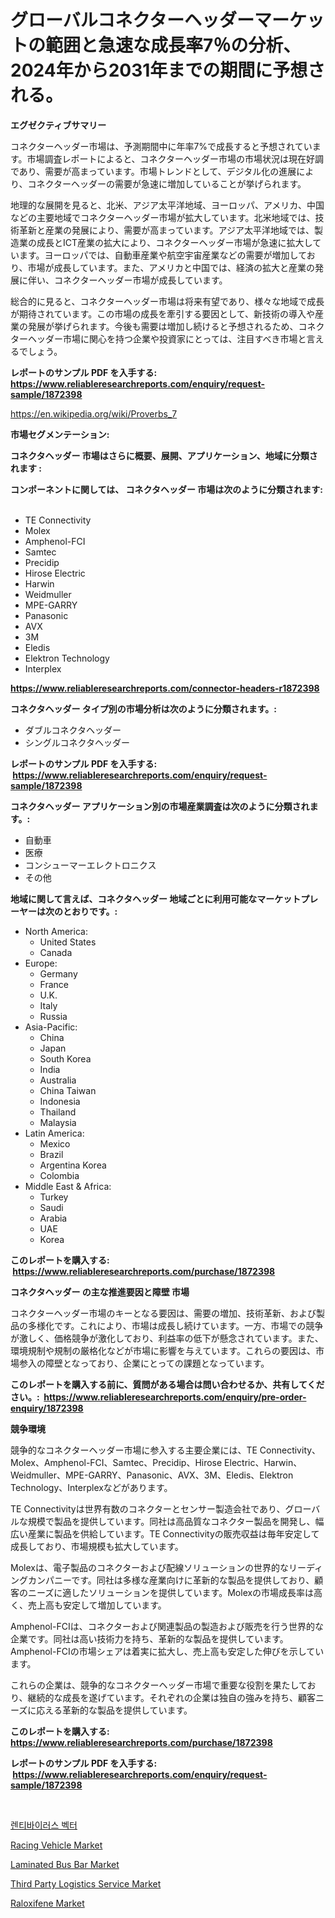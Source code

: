 <p><h1>グローバルコネクターヘッダーマーケットの範囲と急速な成長率7％の分析、2024年から2031年までの期間に予想される。</h1></p><p><strong>エグゼクティブサマリー</strong></p>
<p><p>コネクターヘッダー市場は、予測期間中に年率7%で成長すると予想されています。市場調査レポートによると、コネクターヘッダー市場の市場状況は現在好調であり、需要が高まっています。市場トレンドとして、デジタル化の進展により、コネクターヘッダーの需要が急速に増加していることが挙げられます。</p><p>地理的な展開を見ると、北米、アジア太平洋地域、ヨーロッパ、アメリカ、中国などの主要地域でコネクターヘッダー市場が拡大しています。北米地域では、技術革新と産業の発展により、需要が高まっています。アジア太平洋地域では、製造業の成長とICT産業の拡大により、コネクターヘッダー市場が急速に拡大しています。ヨーロッパでは、自動車産業や航空宇宙産業などの需要が増加しており、市場が成長しています。また、アメリカと中国では、経済の拡大と産業の発展に伴い、コネクターヘッダー市場が成長しています。</p><p>総合的に見ると、コネクターヘッダー市場は将来有望であり、様々な地域で成長が期待されています。この市場の成長を牽引する要因として、新技術の導入や産業の発展が挙げられます。今後も需要は増加し続けると予想されるため、コネクターヘッダー市場に関心を持つ企業や投資家にとっては、注目すべき市場と言えるでしょう。</p></p>
<p><strong>レポートのサンプル PDF を入手する: <a href="https://www.reliableresearchreports.com/enquiry/request-sample/1872398">https://www.reliableresearchreports.com/enquiry/request-sample/1872398</a></strong></p>
<p><a href="https://en.wikipedia.org/wiki/Proverbs_7">https://en.wikipedia.org/wiki/Proverbs_7</a></p>
<p><strong>市場セグメンテーション:</strong></p>
<p><strong> コネクタヘッダー 市場はさらに概要、展開、アプリケーション、地域に分類されます :</strong></p>
<p><strong>コンポーネントに関しては、 コネクタヘッダー 市場は次のように分類されます: &nbsp;</strong></p>
<p><ul><li>TE Connectivity</li><li>Molex</li><li>Amphenol-FCI</li><li>Samtec</li><li>Precidip</li><li>Hirose Electric</li><li>Harwin</li><li>Weidmuller</li><li>MPE-GARRY</li><li>Panasonic</li><li>AVX</li><li>3M</li><li>Eledis</li><li>Elektron Technology</li><li>Interplex</li></ul></p>
<p><strong><a href="https://www.reliableresearchreports.com/connector-headers-r1872398">https://www.reliableresearchreports.com/connector-headers-r1872398</a></strong></p>
<p><strong> コネクタヘッダー タイプ別の市場分析は次のように分類されます。:</strong></p>
<p><ul><li>ダブルコネクタヘッダー</li><li>シングルコネクタヘッダー</li></ul></p>
<p><strong>レポートのサンプル PDF を入手する: &nbsp;<a href="https://www.reliableresearchreports.com/enquiry/request-sample/1872398">https://www.reliableresearchreports.com/enquiry/request-sample/1872398</a></strong></p>
<p><strong> コネクタヘッダー アプリケーション別の市場産業調査は次のように分類されます。:</strong></p>
<p><ul><li>自動車</li><li>医療</li><li>コンシューマーエレクトロニクス</li><li>その他</li></ul></p>
<p><strong>地域に関して言えば、コネクタヘッダー 地域ごとに利用可能なマーケットプレーヤーは次のとおりです。:</strong></p>
<p><ul>
    <li>
        North America:
        <ul>
            <li>United States</li>
            <li>Canada</li>
        </ul>
    </li>
    <li>
        Europe:
        <ul>
            <li>Germany</li>
            <li>France</li>
            <li>U.K.</li>
            <li>Italy</li>
            <li>Russia</li>
        </ul>
    </li>
    <li>
        Asia-Pacific:
        <ul>
            <li>China</li>
            <li>Japan</li>
            <li>South Korea</li>
            <li>India</li>
            <li>Australia</li>
            <li>China Taiwan</li>
            <li>Indonesia</li>
            <li>Thailand</li>
            <li>Malaysia</li>
        </ul>
    </li>
    <li>
        Latin America:
        <ul>
            <li>Mexico</li>
            <li>Brazil</li>
            <li>Argentina Korea</li>
            <li>Colombia</li>
        </ul>
    </li>
    <li>
        Middle East & Africa:
        <ul>
            <li>Turkey</li>
            <li>Saudi</li>
            <li>Arabia</li>
            <li>UAE</li>
            <li>Korea</li>
        </ul>
    </li>
    </ul></p>
<p><strong>このレポートを購入する: &nbsp;<a href="https://www.reliableresearchreports.com/purchase/1872398">https://www.reliableresearchreports.com/purchase/1872398</a></strong></p>
<p><strong>コネクタヘッダー の主な推進要因と障壁 市場</strong></p>
<p><p>コネクターヘッダー市場のキーとなる要因は、需要の増加、技術革新、および製品の多様化です。これにより、市場は成長し続けています。一方、市場での競争が激しく、価格競争が激化しており、利益率の低下が懸念されています。また、環境規制や規制の厳格化などが市場に影響を与えています。これらの要因は、市場参入の障壁となっており、企業にとっての課題となっています。</p></p>
<p><strong>このレポートを購入する前に、質問がある場合は問い合わせるか、共有してください。:&nbsp; <a href="https://www.reliableresearchreports.com/enquiry/pre-order-enquiry/1872398">https://www.reliableresearchreports.com/enquiry/pre-order-enquiry/1872398</a></strong></p>
<p><strong>競争環境</strong></p>
<p><p>競争的なコネクターヘッダー市場に参入する主要企業には、TE Connectivity、Molex、Amphenol-FCI、Samtec、Precidip、Hirose Electric、Harwin、Weidmuller、MPE-GARRY、Panasonic、AVX、3M、Eledis、Elektron Technology、Interplexなどがあります。</p><p>TE Connectivityは世界有数のコネクターとセンサー製造会社であり、グローバルな規模で製品を提供しています。同社は高品質なコネクター製品を開発し、幅広い産業に製品を供給しています。TE Connectivityの販売収益は毎年安定して成長しており、市場規模も拡大しています。</p><p>Molexは、電子製品のコネクターおよび配線ソリューションの世界的なリーディングカンパニーです。同社は多様な産業向けに革新的な製品を提供しており、顧客のニーズに適したソリューションを提供しています。Molexの市場成長率は高く、売上高も安定して増加しています。</p><p>Amphenol-FCIは、コネクターおよび関連製品の製造および販売を行う世界的な企業です。同社は高い技術力を持ち、革新的な製品を提供しています。Amphenol-FCIの市場シェアは着実に拡大し、売上高も安定した伸びを示しています。</p><p>これらの企業は、競争的なコネクターヘッダー市場で重要な役割を果たしており、継続的な成長を遂げています。それぞれの企業は独自の強みを持ち、顧客ニーズに応える革新的な製品を提供しています。</p></p>
<p><strong>このレポートを購入する: &nbsp; <a href="https://www.reliableresearchreports.com/purchase/1872398">https://www.reliableresearchreports.com/purchase/1872398</a></strong></p>
<p><strong>レポートのサンプル PDF を入手する: &nbsp;<a href="https://www.reliableresearchreports.com/enquiry/request-sample/1872398">https://www.reliableresearchreports.com/enquiry/request-sample/1872398</a></strong><strong></strong></p>
<p>&nbsp;</p>
<p><p><a href="https://github.com/Nicolasrown5/Market-Research-Report-List-1/blob/main/46627152025.md">렌티바이러스 벡터</a></p><p><a href="https://github.com/wrwgzwbr35/Market-Research-Report-List-1/blob/main/racing-vehicle-market.md">Racing Vehicle Market</a></p><p><a href="https://medium.com/@foxworth8231/laminated-bus-bar-market-a-global-and-regional-analysis-focus-on-region-country-level-analysis-0355351a7902">Laminated Bus Bar Market</a></p><p><a href="https://issuu.com/reportprime-2/docs/third-party-logistics-service-market-size-2030.ppt">Third Party Logistics Service Market</a></p><p><a href="https://www.linkedin.com/pulse/raloxifene-market-size-amp-share-analysis-growth-fyqsc">Raloxifene Market</a></p></p>